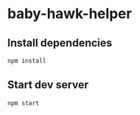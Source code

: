 # baby-hawk-helper

## Install dependencies

```
npm install
```

## Start dev server

```
npm start
```
